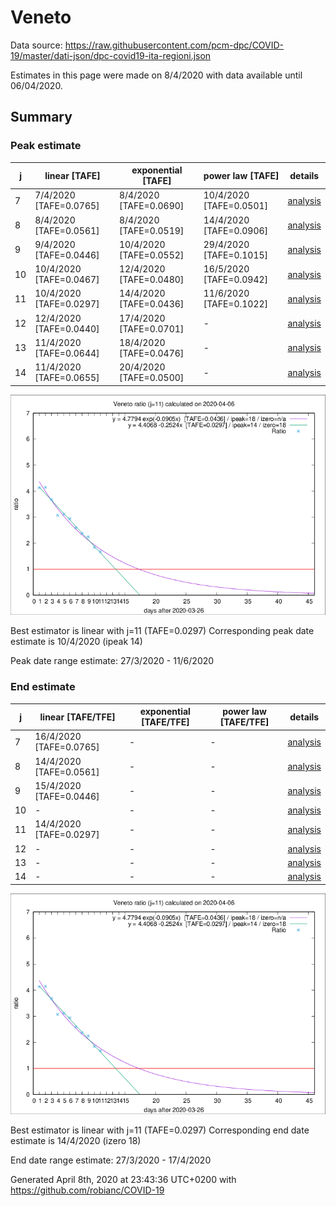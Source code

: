 # Veneto


Data source: https://raw.githubusercontent.com/pcm-dpc/COVID-19/master/dati-json/dpc-covid19-ita-regioni.json

Estimates in this page were made on 8/4/2020 with data available until 06/04/2020.


## Summary 

### Peak estimate 
|j|linear [TAFE]|exponential [TAFE]|power law [TAFE]|details|
|---|----|-----------|---------|-------|
|7|7/4/2020 [TAFE=0.0765]|8/4/2020 [TAFE=0.0690]|10/4/2020 [TAFE=0.0501]|[analysis](COVID-19_veneto_j7_2020-04-06.md)|
|8|8/4/2020 [TAFE=0.0561]|8/4/2020 [TAFE=0.0519]|14/4/2020 [TAFE=0.0906]|[analysis](COVID-19_veneto_j8_2020-04-06.md)|
|9|9/4/2020 [TAFE=0.0446]|10/4/2020 [TAFE=0.0552]|29/4/2020 [TAFE=0.1015]|[analysis](COVID-19_veneto_j9_2020-04-06.md)|
|10|10/4/2020 [TAFE=0.0467]|12/4/2020 [TAFE=0.0480]|16/5/2020 [TAFE=0.0942]|[analysis](COVID-19_veneto_j10_2020-04-06.md)|
|11|10/4/2020 [TAFE=0.0297]|14/4/2020 [TAFE=0.0436]|11/6/2020 [TAFE=0.1022]|[analysis](COVID-19_veneto_j11_2020-04-06.md)|
|12|12/4/2020 [TAFE=0.0440]|17/4/2020 [TAFE=0.0701]|-|[analysis](COVID-19_veneto_j12_2020-04-06.md)|
|13|11/4/2020 [TAFE=0.0644]|18/4/2020 [TAFE=0.0476]|-|[analysis](COVID-19_veneto_j13_2020-04-06.md)|
|14|11/4/2020 [TAFE=0.0655]|20/4/2020 [TAFE=0.0500]|-|[analysis](COVID-19_veneto_j14_2020-04-06.md)|

![best peak estimate](COVID-19_veneto_j11_2020-04-06.png)

Best estimator is linear with j=11 (TAFE=0.0297)
Corresponding peak date estimate is 10/4/2020 (ipeak 14)


Peak date range estimate: 27/3/2020 - 11/6/2020

### End estimate 
|j|linear [TAFE/TFE]|exponential [TAFE/TFE]|power law [TAFE/TFE]|details|
|---|----|-----------|---------|-------|
|7|16/4/2020 [TAFE=0.0765]|-|-|[analysis](COVID-19_veneto_j7_2020-04-06.md)|
|8|14/4/2020 [TAFE=0.0561]|-|-|[analysis](COVID-19_veneto_j8_2020-04-06.md)|
|9|15/4/2020 [TAFE=0.0446]|-|-|[analysis](COVID-19_veneto_j9_2020-04-06.md)|
|10|-|-|-|[analysis](COVID-19_veneto_j10_2020-04-06.md)|
|11|14/4/2020 [TAFE=0.0297]|-|-|[analysis](COVID-19_veneto_j11_2020-04-06.md)|
|12|-|-|-|[analysis](COVID-19_veneto_j12_2020-04-06.md)|
|13|-|-|-|[analysis](COVID-19_veneto_j13_2020-04-06.md)|
|14|-|-|-|[analysis](COVID-19_veneto_j14_2020-04-06.md)|

![best zero estimate](COVID-19_veneto_j11_2020-04-06.png)

Best estimator is linear with j=11 (TAFE=0.0297)
Corresponding end date estimate is 14/4/2020 (izero 18)


End date range estimate: 27/3/2020 - 17/4/2020

Generated April 8th, 2020 at 23:43:36 UTC+0200 with https://github.com/robianc/COVID-19
